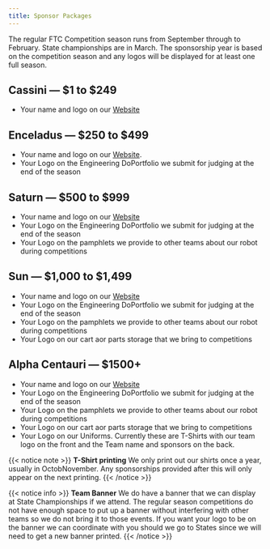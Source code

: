 ```yaml
---
title: Sponsor Packages
---
```


The regular FTC Competition season runs from September through to February.
State championships are in March.  The sponsorship year is based on the
competition season and any logos will be displayed for at least one full season.

## Cassini — $1 to $249
- Your name and logo on our [Website](sponsors.md#cassini)

## Enceladus — $250 to $499
- Your name and logo on our [Website](sponsors.md#enceladus).
- Your Logo on the Engineering DoPortfolio we submit for judging at the end
  of the season

## Saturn —  $500 to $999
- Your name and logo on our [Website](sponsors.md#saturn)
- Your Logo on the Engineering DoPortfolio we submit for judging at the end
  of the season
- Your Logo on the pamphlets we provide to other teams about our robot during
  competitions

## Sun —  $1,000 to $1,499
- Your name and logo on our [Website](sponsors.md#sun)
- Your Logo on the Engineering DoPortfolio we submit for judging at the end
  of the season
- Your Logo on the pamphlets we provide to other teams about our robot during
  competitions
- Your Logo on our cart aor parts storage that we bring to competitions
  
## Alpha Centauri —  $1500+
- Your name and logo on our [Website](sponsors.md#alpha-centauri)
- Your Logo on the Engineering DoPortfolio we submit for judging at the end
  of the season
- Your Logo on the pamphlets we provide to other teams about our robot during
  competitions
- Your Logo on our cart aor parts storage that we bring to competitions
- Your Logo on our Uniforms.  Currently these are T-Shirts with our team logo on
  the front and the Team name and sponsors on the back.
  
{{< notice note >}}
**T-Shirt printing**
We only print out our shirts once a year, usually in OctobNovember.  Any
sponsorships provided after this will only appear on the next printing.
{{< /notice >}}

{{< notice info >}}
**Team Banner**
We do have a banner that we can display at State Championships if we attend.
The regular season competitions do not have enough space to put up a banner
without interfering with other teams so we do not bring it to those events.
If you want your logo to be on the banner we can coordinate with you should
we go to States since we will need to get a new banner printed.
{{< /notice >}}
